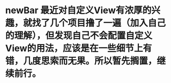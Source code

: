 # newBar 最近对自定义View有浓厚的兴趣，就找了几个项目撸了一遍（加入自己的理解），但发现自己不会配置自定义View的用法，应该是在一些细节上有错，几度思索而无果。所以暂先搁置，继续前行。
